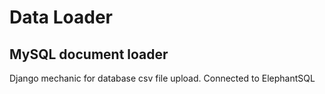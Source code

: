 # Data Loader


## MySQL document loader
Django mechanic for database csv file upload. Connected  to ElephantSQL